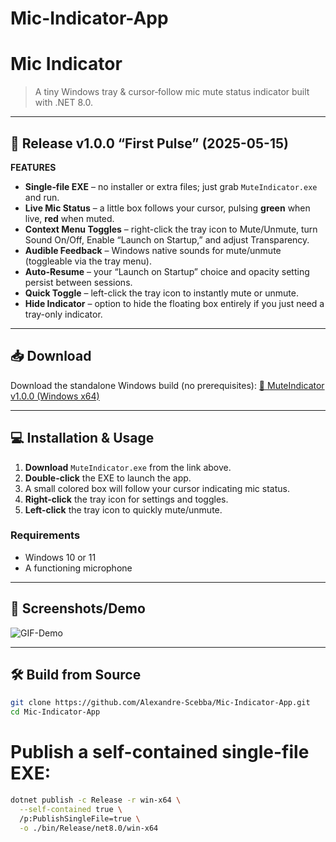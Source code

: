 # Mic-Indicator-App

# Mic Indicator

> A tiny Windows tray & cursor‐follow mic mute status indicator built with .NET 8.0.

---

## 🎉 Release v1.0.0 “First Pulse” (2025-05-15)

**FEATURES**  
- **Single‐file EXE** – no installer or extra files; just grab `MuteIndicator.exe` and run.  
- **Live Mic Status** – a little box follows your cursor, pulsing **green** when live, **red** when muted.  
- **Context Menu Toggles** – right-click the tray icon to Mute/Unmute, turn Sound On/Off, Enable “Launch on Startup,” and adjust Transparency.  
- **Audible Feedback** – Windows native sounds for mute/unmute (toggleable via the tray menu).  
- **Auto-Resume** – your “Launch on Startup” choice and opacity setting persist between sessions.  
- **Quick Toggle** – left-click the tray icon to instantly mute or unmute.  
- **Hide Indicator** – option to hide the floating box entirely if you just need a tray-only indicator.

---

## 📥 Download

Download the standalone Windows build (no prerequisites):
[🔽 MuteIndicator v1.0.0 (Windows x64)](https://github.com/Alexandre-Scebba/Mic-Indicator-App/releases/tag/1.0.0)

---

## 💻 Installation & Usage

1. **Download** `MuteIndicator.exe` from the link above.  
2. **Double-click** the EXE to launch the app.  
3. A small colored box will follow your cursor indicating mic status.  
4. **Right-click** the tray icon for settings and toggles.  
5. **Left-click** the tray icon to quickly mute/unmute.  

### Requirements

- Windows 10 or 11  
- A functioning microphone  

---

## 🎨 Screenshots/Demo

![GIF-Demo](https://github.com/user-attachments/assets/020c972e-bef6-4b74-a6ca-f75f2dba6ee8)


---

## 🛠️ Build from Source

```bash
git clone https://github.com/Alexandre-Scebba/Mic-Indicator-App.git
cd Mic-Indicator-App
```

# Publish a self-contained single-file EXE:
```bash
dotnet publish -c Release -r win-x64 \
  --self-contained true \
  /p:PublishSingleFile=true \
  -o ./bin/Release/net8.0/win-x64



